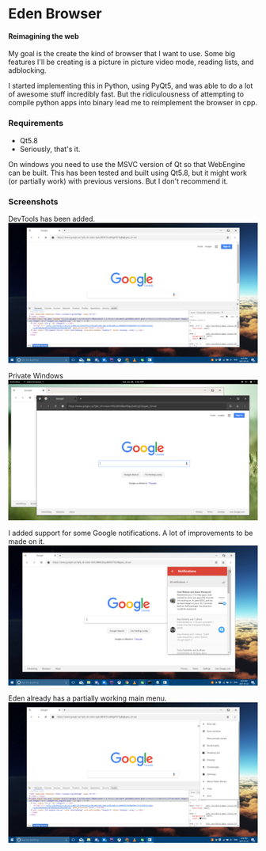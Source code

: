 # Eden Browser
#### Reimagining the web

My goal is the create the kind of browser that I want to use.  Some big features I'll be creating is a picture in picture video mode, reading lists, and adblocking.

I started implementing this in Python, using PyQt5, and was able to do a lot of awesome stuff incredibly fast.  But the ridiculousness of attempting to compile python apps into binary lead me to reimplement the browser in cpp.

### Requirements

- Qt5.8
- Seriously, that's it.


On windows you need to use the MSVC version of Qt so that WebEngine can be built.  This has been tested and built using Qt5.8, but it might work (or partially work) with previous versions.  But I don't recommend it.


### Screenshots

DevTools has been added.
![Alt text](screenshots/jan25.png?raw=true "Eden 0.1.3")

Private Windows
![Alt text](screenshots/private-window.png?raw=true "Eden 0.1.3")

I added support for some Google notifications.  A lot of improvements to be made on it.
![Alt text](screenshots/notification-shadow.png?raw=true "Eden 0.1.3")

Eden already has a partially working main menu.
![Alt text](screenshots/jan25-partial-menu.png?raw=true "Eden 0.1.3")
